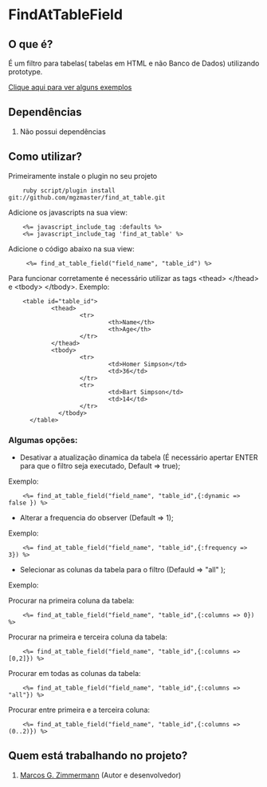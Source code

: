 # FindAtTableField

## O que é?

É um filtro para tabelas( tabelas em HTML e não Banco de Dados) utilizando prototype.

[Clique aqui para ver alguns exemplos][ex]

## Dependências

1. Não possui dependências

## Como utilizar?

Primeiramente instale o plugin no seu projeto

        ruby script/plugin install git://github.com/mgzmaster/find_at_table.git

Adicione os javascripts na sua view:

        <%= javascript_include_tag :defaults %>
        <%= javascript_include_tag 'find_at_table' %>

Adicione o c&oacute;digo abaixo na sua view:

         <%= find_at_table_field("field_name", "table_id") %>

Para funcionar corretamente é necessário utilizar as tags &lt;thead&gt; &lt;/thead&gt; e &lt;tbody&gt; &lt;/tbody&gt;. Exemplo:

        <table id="table_id">
                <thead>
                        <tr>
                                <th>Name</th>
                                <th>Age</th>
                        </tr>
                </thead>
                <tbody>
                        <tr>
                                <td>Homer Simpson</td>
                                <td>36</td>
                        </tr>
                        <tr>
                                <td>Bart Simpson</td>
                                <td>14</td>
                        </tr>
                  </tbody>
          </table>

### Algumas opções:

* Desativar a atualização dinamica da tabela (É necessário apertar ENTER para que o filtro seja executado, Default => true);

Exemplo:

        <%= find_at_table_field("field_name", "table_id",{:dynamic => false }) %>

* Alterar a frequencia do observer (Default => 1);

Exemplo:

        <%= find_at_table_field("field_name", "table_id",{:frequency => 3}) %>

* Selecionar as colunas da tabela para o filtro (Defauld => "all" );

Exemplo:

Procurar na primeira coluna da tabela:

        <%= find_at_table_field("field_name", "table_id",{:columns => 0}) %>

Procurar na primeira e terceira coluna da tabela:

        <%= find_at_table_field("field_name", "table_id",{:columns => [0,2]}) %>

Procurar em todas as colunas da tabela:

        <%= find_at_table_field("field_name", "table_id",{:columns => "all"}) %>

Procurar entre primeira e a terceira coluna:

        <%= find_at_table_field("field_name", "table_id",{:columns => (0..2)}) %>

## Quem está trabalhando no projeto?

1. [Marcos G. Zimmermann][mz] (Autor e desenvolvedor)


[mz]: http://marcosz.com.br
[ex]: http://marcosz.com.br/download/find_at_table/sample.html